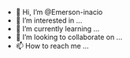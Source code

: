 - 👋 Hi, I’m @Emerson-inacio
- 👀 I’m interested in ...
- 🌱 I’m currently learning ...
- 💞️ I’m looking to collaborate on ...
- 📫 How to reach me ...

<!---
Emerson-inacio/Emerson-inacio is a ✨ special ✨ repository because its `README.md` (this file) appears on your GitHub profile.
You can click the Preview link to take a look at your changes.
--->
